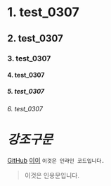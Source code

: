 # 1. test_0307
## 2. test_0307
### 3. test_0307
#### 4. test_0307
##### 5. test_0307
###### 6. test_0307
# *강조구문*
[GitHub](https://github.com/)
[이이](https://www.google.com/imgres?imgurl=https%3A%2F%2Fi.namu.wiki%2Fi%2Fu6RY6Cwfgl5LU3zbiqxbOzmRfe2IEeICXexXNykfzxwnhMwIvV8KddLNkUxyNyDQzBwtvD9swGszVOXM_A0UFw.webp&tbnid=x_yUQrM1TsyvRM&vet=12ahUKEwikp9-YuOGEAxXQha8BHU2RBJwQMygBegQIARBW..i&imgrefurl=https%3A%2F%2Fnamu.wiki%2Fw%2F%25ED%258F%25AC%25EB%25A9%2594%25EB%259D%25BC%25EB%258B%2588%25EC%2595%2588&docid=Ntjj2vjaSvZmLM&w=780&h=780&q=%ED%8F%AC%EB%A9%94%EB%9D%BC%EB%8B%88%EC%95%88&ved=2ahUKEwikp9-YuOGEAxXQha8BHU2RBJwQMygBegQIARBW)
`이것은 인라인 코드입니다.`
> 이것은 인용문입니다.
